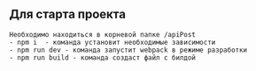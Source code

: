 ## Для старта проекта
    Необходимо находиться в корневой папке /apiPost
    - npm i  - команда установит необходимые зависимости
    - npm run dev - команда запустит webpack в режиме разработки
    - npm run build - команда создаст файл с билдой
